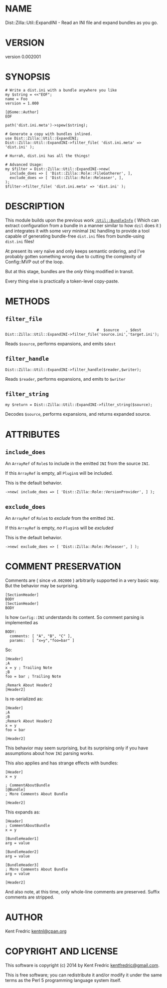 # NAME

Dist::Zilla::Util::ExpandINI - Read an INI file and expand bundles as you go.

# VERSION

version 0.002001

# SYNOPSIS

    # Write a dist.ini with a bundle anywhere you like
    my $string = <<"EOF";
    name = Foo
    version = 1.000

    [@Some::Author]
    EOF

    path('dist.ini.meta')->spew($string);

    # Generate a copy with bundles inlined.
    use Dist::Zilla::Util::ExpandINI;
    Dist::Zilla::Util::ExpandINI->filter_file( 'dist.ini.meta' => 'dist.ini' );

    # Hurrah, dist.ini has all the things!

    # Advanced Usage:
    my $filter = Dist::Zilla::Util::ExpandINI->new(
      include_does => [ 'Dist::Zilla::Role::FileGatherer', ],
      exclude_does => [ 'Dist::Zilla::Role::Releaser', ],
    );
    $filter->filter_file( 'dist.ini.meta' => 'dist.ini' );

# DESCRIPTION

This module builds upon the previous work [`:Util::BundleInfo`](https://metacpan.org/pod/Dist::Zilla::Util::BundleInfo) ( Which can extract
configuration from a bundle in a manner similar to how `dzil` does it ) and integrates it with some _very_ minimal `INI`
handling to provide a tool capable of generating bundle-free `dist.ini` files from bundle-using `dist.ini` files!

At present its very naïve and only keeps semantic ordering, and I've probably gotten something wrong due to cutting the
complexity of Config::MVP out of the loop.

But at this stage, bundles are the _only_ thing modified in transit.

Every thing else is practically a token-level copy-paste.

# METHODS

## `filter_file`

                                             #  $source   , $dest
    Dist::Zilla::Util::ExpandINI->filter_file('source.ini','target.ini');

Reads `$source`, performs expansions, and emits `$dest`

## `filter_handle`

    Dist::Zilla::Util::ExpandINI->filter_handle($reader,$writer);

Reads `$reader`, performs expansions, and emits to `$writer`

## `filter_string`

    my $return = Dist::Zilla::Util::ExpandINI->filter_string($source);

Decodes `$source`, performs expansions, and returns expanded source.

# ATTRIBUTES

## `include_does`

An `ArrayRef` of `Role`s to include in the emitted `INI` from the source `INI`.

If this `ArrayRef` is empty, all `Plugin`s will be included.

This is the default behavior.

    ->new( include_does => [ 'Dist::Zilla::Role::VersionProvider', ] );

## `exclude_does`

An `ArrayRef` of `Role`s to _exclude_ from the emitted `INI`.

If this `ArrayRef` is empty, _no_ `Plugin`s will be _excluded_

This is the default behavior.

    ->new( exclude_does => [ 'Dist::Zilla::Role::Releaser', ] );

# COMMENT PRESERVATION

Comments are ( since `v0.002000` ) arbitrarily supported in a very basic way.
But the behavior may be surprising.

    [SectionHeader]
    BODY
    [SectionHeader]
    BODY

Is how `Config::INI` understands its content. So comment parsing is implemented as

    BODY:
      comments: [ "A", "B", "C" ],
      params:   [ "x=y","foo=bar" ]

So:

    [Header]
    ;A
    x = y ; Trailing Note
    ;B
    foo = bar ; Trailing Note

    ;Remark About Header2
    [Header2]

Is re-serialized as:

    [Header]
    ;A
    ;B
    ;Remark About Header2
    x = y
    foo = bar

    [Header2]

This behavior may seem surprising, but its surprising only if you
have assumptions about how `INI` parsing works.

This also applies and has strange effects with bundles:

    [Header]
    x = y

    ; CommentAboutBundle
    [@Bundle]
    ; More Comments About Bundle

    [Header2]

This expands as:

    [Header]
    ; CommentAboutBundle
    x = y

    [BundleHeader1]
    arg = value

    [BundleHeader2]
    arg = value

    [BundleHeader3]
    ; More Comments About Bundle
    arg = value

    [Header2]

And also note, at this time, only whole-line comments are preserved. Suffix comments are stripped.

# AUTHOR

Kent Fredric <kentnl@cpan.org>

# COPYRIGHT AND LICENSE

This software is copyright (c) 2014 by Kent Fredric <kentfredric@gmail.com>.

This is free software; you can redistribute it and/or modify it under
the same terms as the Perl 5 programming language system itself.
